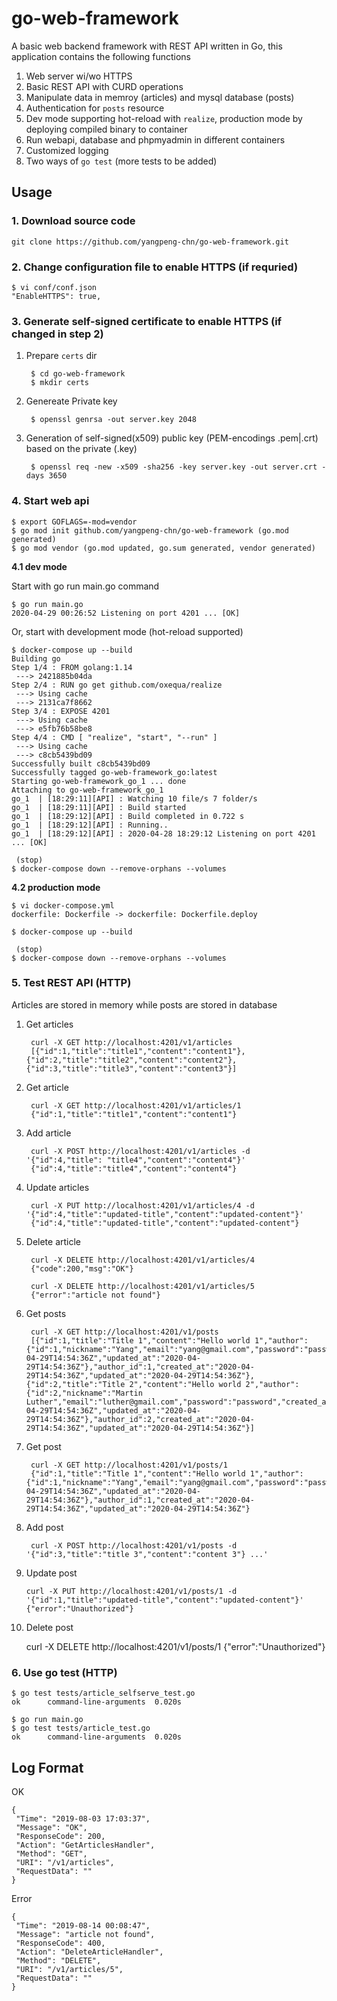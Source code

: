 # go-web-framework

A basic web backend framework with REST API written in Go, this application contains the following functions

1. Web server wi/wo HTTPS
2. Basic REST API with CURD operations
3. Manipulate data in memroy (articles) and mysql database (posts)
4. Authentication for `posts` resource
5. Dev mode supporting hot-reload with `realize`, production mode by deploying compiled binary to container
6. Run webapi, database and phpmyadmin in different containers
7. Customized logging
8. Two ways of `go test` (more tests to be added)

## Usage

### 1. Download source code

```
git clone https://github.com/yangpeng-chn/go-web-framework.git
```

### 2. Change configuration file to enable HTTPS (if requried)

	$ vi conf/conf.json
	"EnableHTTPS": true,
	
### 3. Generate self-signed certificate to enable HTTPS (if changed in step 2)

1. Prepare `certs` dir

		$ cd go-web-framework
		$ mkdir certs
		
2. Genereate Private key

		$ openssl genrsa -out server.key 2048

3. Generation of self-signed(x509) public key (PEM-encodings .pem|.crt) based on the private (.key)

		$ openssl req -new -x509 -sha256 -key server.key -out server.crt -days 3650

### 4. Start web api

	$ export GOFLAGS=-mod=vendor
	$ go mod init github.com/yangpeng-chn/go-web-framework (go.mod generated)
	$ go mod vendor (go.mod updated, go.sum generated, vendor generated)

**4.1 dev mode**

Start with go run main.go command

	$ go run main.go
	2020-04-29 00:26:52 Listening on port 4201 ... [OK]

Or, start with development mode (hot-reload supported)

	$ docker-compose up --build
	Building go
	Step 1/4 : FROM golang:1.14
	 ---> 2421885b04da
	Step 2/4 : RUN go get github.com/oxequa/realize
	 ---> Using cache
	 ---> 2131ca7f8662
	Step 3/4 : EXPOSE 4201
	 ---> Using cache
	 ---> e5fb76b58be8
	Step 4/4 : CMD [ "realize", "start", "--run" ]
	 ---> Using cache
	 ---> c8cb5439bd09
	Successfully built c8cb5439bd09
	Successfully tagged go-web-framework_go:latest
	Starting go-web-framework_go_1 ... done
	Attaching to go-web-framework_go_1
	go_1  | [18:29:11][API] : Watching 10 file/s 7 folder/s
	go_1  | [18:29:11][API] : Build started
	go_1  | [18:29:12][API] : Build completed in 0.722 s
	go_1  | [18:29:12][API] : Running..
	go_1  | [18:29:12][API] : 2020-04-28 18:29:12 Listening on port 4201 ... [OK]

	 (stop)
	$ docker-compose down --remove-orphans --volumes

**4.2 production mode**

	$ vi docker-compose.yml
	dockerfile: Dockerfile -> dockerfile: Dockerfile.deploy

	$ docker-compose up --build

	 (stop)
	$ docker-compose down --remove-orphans --volumes

### 5. Test REST API (HTTP)

Articles are stored in memory while posts are stored in database

1. Get articles

		curl -X GET http://localhost:4201/v1/articles
		[{"id":1,"title":"title1","content":"content1"},{"id":2,"title":"title2","content":"content2"},{"id":3,"title":"title3","content":"content3"}]
	
2. Get article

		curl -X GET http://localhost:4201/v1/articles/1
		{"id":1,"title":"title1","content":"content1"}
		
3. Add article

		curl -X POST http://localhost:4201/v1/articles -d '{"id":4,"title": "title4","content":"content4"}'
		{"id":4,"title":"title4","content":"content4"}

4. Update articles

		curl -X PUT http://localhost:4201/v1/articles/4 -d '{"id":4,"title":"updated-title","content":"updated-content"}'
		{"id":4,"title":"updated-title","content":"updated-content"}
		
5. Delete article

		curl -X DELETE http://localhost:4201/v1/articles/4
		{"code":200,"msg":"OK"}

		curl -X DELETE http://localhost:4201/v1/articles/5              
		{"error":"article not found"}

6. Get posts

		curl -X GET http://localhost:4201/v1/posts 
		[{"id":1,"title":"Title 1","content":"Hello world 1","author":{"id":1,"nickname":"Yang","email":"yang@gmail.com","password":"password","created_at":"2020-04-29T14:54:36Z","updated_at":"2020-04-29T14:54:36Z"},"author_id":1,"created_at":"2020-04-29T14:54:36Z","updated_at":"2020-04-29T14:54:36Z"},{"id":2,"title":"Title 2","content":"Hello world 2","author":{"id":2,"nickname":"Martin Luther","email":"luther@gmail.com","password":"password","created_at":"2020-04-29T14:54:36Z","updated_at":"2020-04-29T14:54:36Z"},"author_id":2,"created_at":"2020-04-29T14:54:36Z","updated_at":"2020-04-29T14:54:36Z"}]

7. Get post

		curl -X GET http://localhost:4201/v1/posts/1
		{"id":1,"title":"Title 1","content":"Hello world 1","author":{"id":1,"nickname":"Yang","email":"yang@gmail.com","password":"password","created_at":"2020-04-29T14:54:36Z","updated_at":"2020-04-29T14:54:36Z"},"author_id":1,"created_at":"2020-04-29T14:54:36Z","updated_at":"2020-04-29T14:54:36Z"}

8. Add post

		curl -X POST http://localhost:4201/v1/posts -d '{"id":3,"title":"title 3","content":"content 3"} ...'

9.  Update post

		curl -X PUT http://localhost:4201/v1/posts/1 -d '{"id":1,"title":"updated-title","content":"updated-content"}'
		{"error":"Unauthorized"}

10.  Delete post

		curl -X DELETE http://localhost:4201/v1/posts/1
		{"error":"Unauthorized"}

### 6. Use go test (HTTP)

	$ go test tests/article_selfserve_test.go
	ok      command-line-arguments  0.020s
	
	$ go run main.go
	$ go test tests/article_test.go
	ok      command-line-arguments  0.020s
	
## Log Format

OK

	{
	 "Time": "2019-08-03 17:03:37",
	 "Message": "OK",
	 "ResponseCode": 200,
	 "Action": "GetArticlesHandler",
	 "Method": "GET",
	 "URI": "/v1/articles",
	 "RequestData": ""
	}
		
Error

	{
	 "Time": "2019-08-14 00:08:47",
	 "Message": "article not found",
	 "ResponseCode": 400,
	 "Action": "DeleteArticleHandler",
	 "Method": "DELETE",
	 "URI": "/v1/articles/5",
	 "RequestData": ""
	}